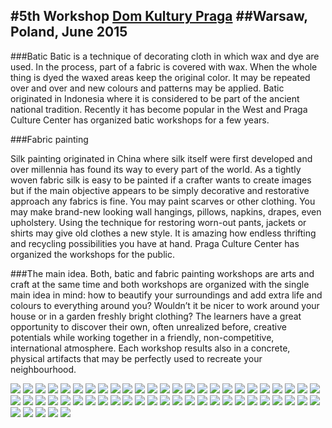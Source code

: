 #5th Workshop[Dom Kultury Praga](http://www.dkpraga.pl)##Warsaw, Poland, June 2015---###BaticBatic is a technique of decorating cloth in which wax and dye are used. In the process, part of a fabric is covered with wax. When the whole thing is dyed the waxed areas keep the original color. It may be repeated over and over and new colours and patterns may be applied. Batic originated in Indonesia where it is considered to be part of the ancient national tradition. Recently it has become popular in the West and Praga Culture Center has organized batic workshops for a few years.###Fabric paintingSilk painting originated in China where silk itself were first developed and over millennia has found its way to every part of the world. As a tightly woven fabric silk is easy to be painted if a crafter wants to create images but if the main objective appears to be simply decorative and restorative approach any fabrics is fine. You may paint scarves or other clothing. You may make brand-new looking wall hangings, pillows, napkins, drapes, even upholstery. Using the technique for restoring worn-out pants, jackets or shirts may give old clothes a new style. It is amazing how endless thrifting and recycling possibilities you have at hand. Praga Culture Center has organized the workshops for the public.###The main idea.Both, batic and fabric painting workshops are arts and craft at the same time and both workshops are organized with the single main idea in mind: how to beautify your surroundings and add extra life and colours to everything around you? Wouldn’t it be nicer to work around your house or in a garden freshly bright clothing? The learners have a great opportunity to discover their own, often unrealized before, creative potentials while working together in a friendly, non-competitive, international atmosphere. Each workshop results also in a concrete, physical artifacts that may be perfectly used to recreate your neighbourhood.![](WarsawPhotos/warsaw_01.jpg)![](WarsawPhotos/warsaw_02.jpg)![](WarsawPhotos/warsaw_03.jpg)![](WarsawPhotos/warsaw_04.jpg)![](WarsawPhotos/warsaw_05.jpg)![](WarsawPhotos/warsaw_06.jpg)![](WarsawPhotos/warsaw_07.jpg)![](WarsawPhotos/warsaw_08.jpg)![](WarsawPhotos/warsaw_09.jpg)![](WarsawPhotos/warsaw_10.jpg)![](WarsawPhotos/warsaw_11.jpg)![](WarsawPhotos/warsaw_12.jpg)![](WarsawPhotos/warsaw_13.jpg)![](WarsawPhotos/warsaw_14.jpg)![](WarsawPhotos/warsaw_15.jpg)![](WarsawPhotos/warsaw_16.jpg)![](WarsawPhotos/warsaw_17.jpg)![](WarsawPhotos/warsaw_18.jpg)![](WarsawPhotos/warsaw_19.jpg)![](WarsawPhotos/warsaw_20.jpg)![](WarsawPhotos/warsaw_21.jpg)![](WarsawPhotos/warsaw_22.jpg)![](WarsawPhotos/warsaw_23.jpg)![](WarsawPhotos/warsaw_24.jpg)![](WarsawPhotos/warsaw_25.jpg)![](WarsawPhotos/warsaw_26.jpg)![](WarsawPhotos/warsaw_27.jpg)![](WarsawPhotos/warsaw_28.jpg)![](WarsawPhotos/warsaw_29.jpg)![](WarsawPhotos/warsaw_30.jpg)![](WarsawPhotos/warsaw_31.jpg)![](WarsawPhotos/warsaw_32.jpg)![](WarsawPhotos/warsaw_33.jpg)![](WarsawPhotos/warsaw_34.jpg)![](WarsawPhotos/warsaw_35.jpg)![](WarsawPhotos/warsaw_36.jpg)![](WarsawPhotos/warsaw_37.jpg)![](WarsawPhotos/warsaw_38.jpg)![](WarsawPhotos/warsaw_39.jpg)![](WarsawPhotos/warsaw_40.jpg)![](WarsawPhotos/warsaw_41.jpg)![](WarsawPhotos/warsaw_42.jpg)![](WarsawPhotos/warsaw_43.jpg)![](WarsawPhotos/warsaw_44.jpg)![](WarsawPhotos/warsaw_45.jpg)![](WarsawPhotos/warsaw_46.jpg)![](WarsawPhotos/warsaw_47.jpg)![](WarsawPhotos/warsaw_48.jpg)![](WarsawPhotos/warsaw_49.jpg)![](WarsawPhotos/warsaw_50.jpg)![](WarsawPhotos/warsaw_51.jpg)![](WarsawPhotos/warsaw_52.jpg)![](WarsawPhotos/warsaw_53.jpg)![](WarsawPhotos/warsaw_54.jpg)![](WarsawPhotos/warsaw_55.jpg)